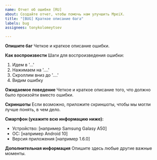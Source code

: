 ```yaml
---
name: Отчет об ошибке [RU]
about: Создайте отчет, чтобы помочь нам улучшить MpeiX.
title: "[BUG] Краткое описание бага"
labels: bug
assignees: tonykolomeytsev

---
```


**Опишите баг**
Четкое и краткое описание ошибки. 

**Как воспроизвести**
Шаги для воспроизведения ошибки:
1. Идем в '...'
2. Нажимаем на '....'
3. Скроллим вниз до '....'
4. Видим ошибку

**Ожидаемое поведение**
Четкое и краткое описание того, что должно было произойти вместо ошибки.

**Скриншоты**
Если возможно, приложите скриншоты, чтобы мы могли лучше понять, в чем дело.

**Смартфон (укажите всю информацию ниже):**
 - Устройство: [например Samsung Galasy A50]
 - ОС: [например Android 10]
 - Версия приложения [например 1.6.0]

**Дополнительная информация**
Опишите здесь любые другие важные моменты.
